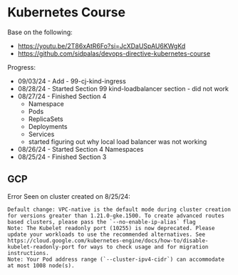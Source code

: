 # Kubernetes Course

Base on the following:

- https://youtu.be/2T86xAtR6Fo?si=JcXDaUSpAU6KWgKd
- https://github.com/sidpalas/devops-directive-kubernetes-course

Progress:

- 09/03/24 - Add - 99-cj-kind-ingress
- 08/28/24 - Started Section 99 kind-loadbalancer section - did not work
- 08/27/24 - Finished Section 4
  - Namespace
  - Pods
  - ReplicaSets
  - Deployments
  - Services
  - started figuring out why local load balancer was not working
- 08/26/24 - Started Section 4 Namespaces
- 08/25/24 - Finished Section 3

## GCP

Error Seen on cluster created on 8/25/24:

```
Default change: VPC-native is the default mode during cluster creation for versions greater than 1.21.0-gke.1500. To create advanced routes based clusters, please pass the `--no-enable-ip-alias` flag
Note: The Kubelet readonly port (10255) is now deprecated. Please update your workloads to use the recommended alternatives. See https://cloud.google.com/kubernetes-engine/docs/how-to/disable-kubelet-readonly-port for ways to check usage and for migration instructions.
Note: Your Pod address range (`--cluster-ipv4-cidr`) can accommodate at most 1008 node(s).
```

